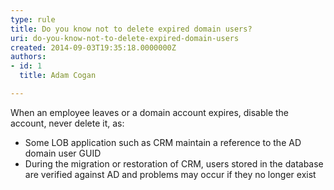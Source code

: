 ```yaml
---
type: rule
title: Do you know not to delete expired domain users?
uri: do-you-know-not-to-delete-expired-domain-users
created: 2014-09-03T19:35:18.0000000Z
authors:
- id: 1
  title: Adam Cogan

---
```


When an employee leaves or a domain account expires, disable the account, never delete it, as:

- Some LOB application such as CRM maintain a reference to the AD domain user GUID
- During the migration or restoration of CRM, users stored in the database are verified against AD and problems may occur if they no longer exist

​

